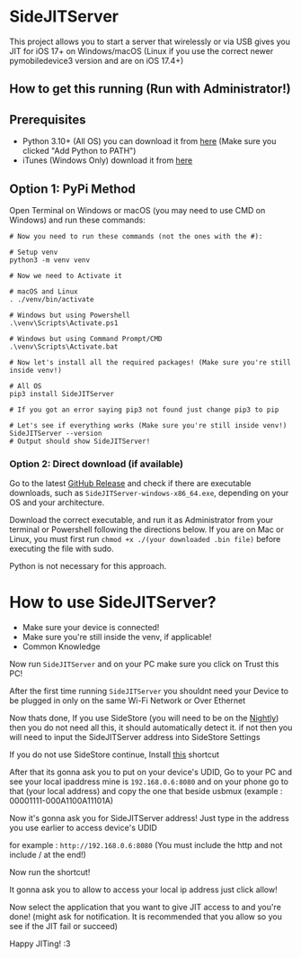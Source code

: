 # SideJITServer
This project allows you to start a server that wirelessly or via USB gives you JIT for iOS 17+ on Windows/macOS (Linux if you use the correct newer pymobiledevice3 version and are on iOS 17.4+)

## How to get this running (Run with Administrator!)

## Prerequisites 

- Python 3.10+ (All OS) you can download it from [here](https://www.python.org/downloads/) (Make sure you clicked "Add Python to PATH")
- iTunes (Windows Only) download it from [here](https://www.apple.com/itunes/download/win64/)

## Option 1: PyPi Method 

Open Terminal on Windows or macOS (you may need to use CMD on Windows) and run these commands:

```
# Now you need to run these commands (not the ones with the #):

# Setup venv
python3 -m venv venv 

# Now we need to Activate it

# macOS and Linux
. ./venv/bin/activate

# Windows but using Powershell
.\venv\Scripts\Activate.ps1

# Windows but using Command Prompt/CMD
.\venv\Scripts\Activate.bat

# Now let's install all the required packages! (Make sure you're still inside venv!)

# All OS
pip3 install SideJITServer

# If you got an error saying pip3 not found just change pip3 to pip

# Let's see if everything works (Make sure you're still inside venv!)
SideJITServer --version
# Output should show SideJITServer!
```

### Option 2: Direct download (if available)
Go to the latest [GitHub Release](https://github.com/nythepegasus/SideJITServer/releases/latest) and check if there are executable downloads, such as `SideJITServer-windows-x86_64.exe`, depending on your OS and your architecture.

Download the correct executable, and run it as Administrator from your terminal or Powershell following the directions below. If you are on Mac or Linux, you must first run `chmod +x ./(your downloaded .bin file)` before executing the file with sudo.

Python is not necessary for this approach.


# How to use SideJITServer?
- Make sure your device is connected!
- Make sure you're still inside the venv, if applicable!
- Common Knowledge
  
Now run `SideJITServer` and on your PC make sure you click on Trust this PC! 

After the first time running `SideJITServer` you shouldnt need your Device to be plugged in only on the same Wi-Fi Network or Over Ethernet

Now thats done, If you use SideStore (you will need to be on the [Nightly](https://github.com/SideStore/SideStore/releases/tag/nightly)) then you do not need all this, it should automatically detect it. if not then you will need to input the SideJITServer address into SideStore Settings

If you do not use SideStore continue, Install [this](https://www.icloud.com/shortcuts/b0ffc9c3f0e74e7a8f8052c89fa322cf) shortcut


After that its gonna ask you to put on your device's UDID, Go to your PC and see your local ipaddress mine is `192.168.0.6:8080` and on your phone go to that (your local address) and copy the one that beside usbmux (example : 00001111-000A1100A11101A)

Now it's gonna ask you for SideJITServer address! Just type in the address you use earlier to access device's UDID

for example : `http://192.168.0.6:8080` (You must include the http and not include / at the end!)

Now run the shortcut!

It gonna ask you to allow to access your local ip address just click allow!

Now select the application that you want to give JIT access to and you're done! (might ask for notification. It is recommended that you allow so you see if the JIT fail or succeed)

Happy JITing! :3
